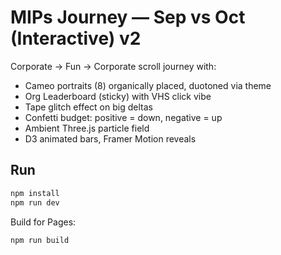 # MIPs Journey — Sep vs Oct (Interactive) v2

Corporate → Fun → Corporate scroll journey with:
- Cameo portraits (8) organically placed, duotoned via theme
- Org Leaderboard (sticky) with VHS click vibe
- Tape glitch effect on big deltas
- Confetti budget: positive = down, negative = up
- Ambient Three.js particle field
- D3 animated bars, Framer Motion reveals

## Run
```bash
npm install
npm run dev
```
Build for Pages:
```bash
npm run build
```
